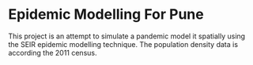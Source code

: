 # Epidemic Modelling For Pune

This project is an attempt to simulate a pandemic model it spatially using the SEIR epidemic modelling technique. The population density data is according the 2011 census.
